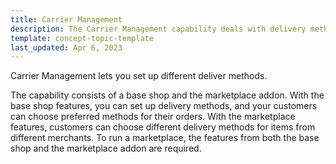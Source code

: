 ```yaml
---
title: Carrier Management
description: The Carrier Management capability deals with delivery methods
template: concept-topic-template
last_updated: Apr 6, 2023
---
```


Carrier Management lets you set up different deliver methods.

The capability consists of a base shop and the marketplace addon. With the base shop features, you can set up delivery methods, and your customers can choose preferred methods for their orders. With the marketplace features, customers can choose different delivery methods for items from different merchants. To run a marketplace, the features from both the base shop and the marketplace addon are required. 
